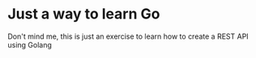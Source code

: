 # Just a way to learn Go

Don't mind me, this is just an exercise to learn how to create a REST API using Golang